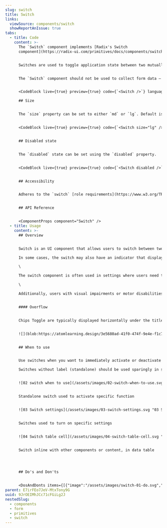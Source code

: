 ```yaml
---
slug: switch
title: Switch
links:
  viewSource: components/switch
  showReportAnIssue: true
tabs:
  - title: Code
    content: >-
      The `Switch` component implements [Radix's Switch
      component](https://radix-ui.com/primitives/docs/components/switch).


      Switches are used to toggle application state between two mutually exlusive values. The `Switch` defaults to the "off" state unless it's rendered with the `defaultChecked` prop.


      The `Switch` component should not be used to collect form data — use checkboxes or radio buttons for that. Only use `Switch` inside a form if it is serving its primary purpose of toggling some state with immediate effect (e.g. to conditionally render a section of the form).


      <CodeBlock live={true} preview={true} code={`<Switch />`} language={"tsx"} />

      ## Size


      The `size` property can be set to either `md` or `lg`. Default is `md`.


      <CodeBlock live={true} preview={true} code={`<Switch size="lg" />`} language={"tsx"} />


      ## Disabled state


      The `disabled` state can be set using the `disabled` property.


      <CodeBlock live={true} preview={true} code={`<Switch disabled />`} language={"tsx"} />


      ## Accessibility


      Adheres to the `switch` [role requirements](https://www.w3.org/TR/wai-aria-1.2/#switch)


      ## API Reference


      <ComponentProps component="Switch" />
  - title: Usage
    content: >-
      ## Overview


      Switch is an UI component that allows users to switch between two states or options.\

      In some cases, the switch may also have an indicator that displays the current state or a label to help users understand the purpose of the switch.\

      \

      The switch component is often used in settings where users need to turn on or off a feature or enable/disable a setting.\

      \

      Additionally, users with visual impairments or motor disabilities may have difficulty using the switch component, so we should ensure that there are alternative methods of toggling between states, such as using keyboard shortcuts or voice commands.


      #### Overflow


      Chips Toggle are typically displayed horizontally under the title or next to it. More than one row of chips can wrap to the next row.


      ![](blob:https://atomlearning.design/3e5680ad-41f0-474f-9e4e-f1c713456859)


      ## When to use


      Use switches when you want to immediately activate or deactivate something. Often used in forms, in condensed spaces, or inline with other components or content, for instance in data tables.\

      Switches without label (standalone) should be used sparingly in situations where the context is clear without an associated text label.


      ![02 switch when to use](/assets/images/02-switch-when-to-use.svg "02 switch when to use")


      Standalone switch used to activate specific function


      ![03 Switch settings](/assets/images/03-switch-settings.svg "03 Switch settings")


      Switches used to turn on specific settings


      ![04 Switch table cell](/assets/images/04-switch-table-cell.svg "04 Switch table cell")


      Switch inline with other components or content, in data table




      ## Do's and Don'ts


      <DosAndDonts items={[{"image":"/assets/images/switch-01-do.svg","type":"do","description":"Switches are best for instant activation or deactivation."},{"image":"/assets/images/switch-02-dont.svg","type":"dont","description":"Communicate selection (for that purpose checkbox will be better choice)."},{"image":"/assets/images/switch-03-do.svg","type":"do","description":"Use labels if the context is not clear."},{"image":"/assets/images/switch-04-dont.svg","type":"dont","description":"Use verb phrases related to activity states in a switch label. A switch is naturally either in a state of being on or off, so repeating in the label that something is “on” or “off” is redundant and clutters an interface."},{"image":"/assets/images/switch-05-do.svg","type":"do","description":"Use sentence case."},{"image":"/assets/images/switch-06-dont.svg","type":"dont","description":"Use title case. Labels for switches should be written in sentence case unless they contain words that are branded terms."},{"image":"/assets/images/switch-07-do.svg","type":"do","description":"Use switches to quickly activate needed functions."},{"image":"/assets/images/switch-08-avoid.svg","type":"avoid","description":"Using negative tone for labels."}]} />
parent: E7irFEo7JeV-MtxTony9G
uuid: 9JrOEIMhJCc71cFGiLg2J
nestedSlug:
  - components
  - form
  - primitives
  - switch
---
```

